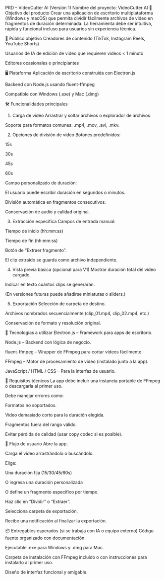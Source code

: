 PRD – VideoCutter AI (Versión 1)
Nombre del proyecto: VideoCutter AI
🧭 Objetivo del producto
Crear una aplicación de escritorio multiplataforma (Windows y macOS) que permita dividir fácilmente archivos de video en fragmentos de duración determinada. La herramienta debe ser intuitiva, rápida y funcional incluso para usuarios sin experiencia técnica.

🎯 Público objetivo
Creadores de contenido (TikTok, Instagram Reels, YouTube Shorts)

Usuarios de IA de edición de video que requieren videos < 1 minuto

Editores ocasionales o principiantes

🖥️ Plataforma
Aplicación de escritorio construida con Electron.js

Backend con Node.js usando fluent-ffmpeg

Compatible con Windows (.exe) y Mac (.dmg)

🛠️ Funcionalidades principales
1. Carga de video
Arrastrar y soltar archivos o explorador de archivos.

Soporte para formatos comunes: .mp4, .mov, .avi, .mkv.

2. Opciones de división de video
Botones predefinidos:

15s

30s

45s

60s

Campo personalizado de duración:

El usuario puede escribir duración en segundos o minutos.

División automática en fragmentos consecutivos.

Conservación de audio y calidad original.

3. Extracción específica
Campos de entrada manual:

Tiempo de inicio (hh:mm:ss)

Tiempo de fin (hh:mm:ss)

Botón de “Extraer fragmento”.

El clip extraído se guarda como archivo independiente.

4. Vista previa básica (opcional para V1)
Mostrar duración total del video cargado.

Indicar en texto cuántos clips se generarán.

(En versiones futuras puede añadirse miniaturas o sliders.)

5. Exportación
Selección de carpeta de destino.

Archivos nombrados secuencialmente (clip_01.mp4, clip_02.mp4, etc.)

Conservación de formato y resolución original.

🧩 Tecnologías a utilizar
Electron.js – Framework para apps de escritorio.

Node.js – Backend con lógica de negocio.

fluent-ffmpeg – Wrapper de FFmpeg para cortar videos fácilmente.

FFmpeg – Motor de procesamiento de video (instalado junto a la app).

JavaScript / HTML / CSS – Para la interfaz de usuario.

🧪 Requisitos técnicos
La app debe incluir una instancia portable de FFmpeg o descargarla al primer uso.

Debe manejar errores como:

Formatos no soportados.

Video demasiado corto para la duración elegida.

Fragmentos fuera del rango válido.

Evitar pérdida de calidad (usar copy codec si es posible).

🧭 Flujo de usuario
Abre la app.

Carga el video arrastrándolo o buscándolo.

Elige:

Una duración fija (15/30/45/60s)

O ingresa una duración personalizada

O define un fragmento específico por tiempo.

Haz clic en “Dividir” o “Extraer”.

Selecciona carpeta de exportación.

Recibe una notificación al finalizar la exportación.

📦 Entregables esperados (si se trabaja con IA o equipo externo)
Código fuente organizado con documentación.

Ejecutable .exe para Windows y .dmg para Mac.

Carpeta de instalación con FFmpeg incluido o con instrucciones para instalarlo al primer uso.

Diseño de interfaz funcional y amigable.

